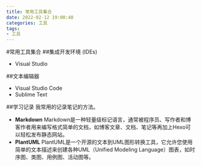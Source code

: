 ```yaml
---
title: 常用工具集合
date: 2022-02-12 19:00:40
categories: 工具
tags: 
- 工具
---
```

#常用工具集合
##集成开发环境 (IDEs)
- Visual Studio 

##文本编辑器
- Visual Studio Code
- Sublime Text

##学习记录
我常用的记录笔记的方法。
- **Markdown**
Markdown是一种轻量级标记语言，通常被程序员、写作者和博客作者用来编写格式简单的文档，如博客文章、文档、笔记等再加上Hexo可以轻松发布静态网站。
- **PlantUML**
PlantUML是一个开源的文本到UML图形转换工具，它允许您使用简单的文本描述来创建各种UML（Unified Modeling Language）图表，如时序图、类图、用例图、活动图等。

